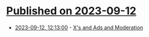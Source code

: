 # [Published on 2023-09-12](index.md)

* [2023-09-12, 12:13:00](https://soylentnews.org/article.pl?sid=23/09/12/0116256&from=rss) - [X's and Ads and Moderation](https://soylentnews.org/article.pl?sid=23/09/12/0116256&from=rss)
